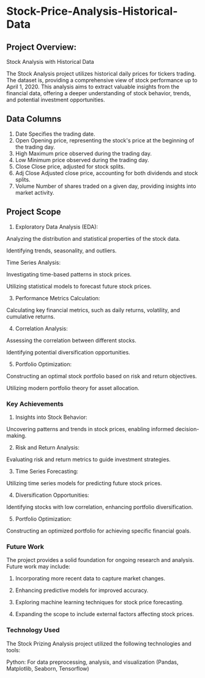 # Stock-Price-Analysis-Historical-Data

## Project Overview:

Stock Analysis with Historical Data

The Stock Analysis project utilizes historical daily prices for tickers trading. The dataset is, providing a comprehensive view of stock performance up to April 1, 2020. This analysis aims to extract valuable insights from the financial data, offering a deeper understanding of stock behavior, trends, and potential investment opportunities.  

## Data Columns

1. Date
Specifies the trading date.
2. Open
Opening price, representing the stock's price at the beginning of the trading day.
3. High
Maximum price observed during the trading day.
4. Low
Minimum price observed during the trading day.
5. Close
Close price, adjusted for stock splits.
6. Adj Close
Adjusted close price, accounting for both dividends and stock splits.
7. Volume
Number of shares traded on a given day, providing insights into market activity.

##  Project Scope

1. Exploratory Data Analysis (EDA):
   
Analyzing the distribution and statistical properties of the stock data.

Identifying trends, seasonality, and outliers.

Time Series Analysis:

Investigating time-based patterns in stock prices.

Utilizing statistical models to forecast future stock prices.

3. Performance Metrics Calculation:

Calculating key financial metrics, such as daily returns, volatility, and cumulative returns.

4. Correlation Analysis:

Assessing the correlation between different stocks.

Identifying potential diversification opportunities.

5. Portfolio Optimization:

Constructing an optimal stock portfolio based on risk and return objectives.

Utilizing modern portfolio theory for asset allocation.

### Key Achievements

1. Insights into Stock Behavior:

Uncovering patterns and trends in stock prices, enabling informed decision-making.

2. Risk and Return Analysis:

Evaluating risk and return metrics to guide investment strategies.

3. Time Series Forecasting:

Utilizing time series models for predicting future stock prices.

4. Diversification Opportunities:

Identifying stocks with low correlation, enhancing portfolio diversification.

5. Portfolio Optimization:

Constructing an optimized portfolio for achieving specific financial goals.

### Future Work

The project provides a solid foundation for ongoing research and analysis. Future work may include:

1. Incorporating more recent data to capture market changes.
   
2. Enhancing predictive models for improved accuracy.
   
3. Exploring machine learning techniques for stock price forecasting.
   
4. Expanding the scope to include external factors affecting stock prices.

### Technology Used

The Stock Prizing Analysis project utilized the following technologies and tools:

Python: For data preprocessing, analysis, and visualization (Pandas, Matplotlib, Seaborn, Tensorflow)
